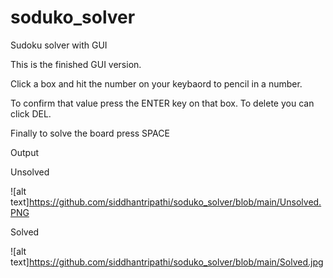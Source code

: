 # soduko_solver
Sudoku solver with GUI 

This is the finished GUI version.

Click a box and hit the number on your keybaord to pencil in a number. 

To confirm that value press the ENTER key on that box. To delete you can click DEL.

Finally to solve the board press SPACE


Output

Unsolved

![alt text]https://github.com/siddhantripathi/soduko_solver/blob/main/Unsolved.PNG

Solved

![alt text]https://github.com/siddhantripathi/soduko_solver/blob/main/Solved.jpg
